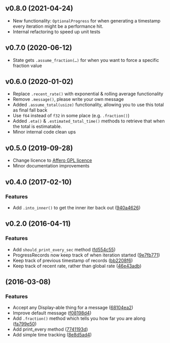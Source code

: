 ## v0.8.0 (2021-04-24)

* New functionality: `OptionalProgress` for when generating a timestamp every iteration might be a performance hit.
* Internal refactoring to speed up unit tests

## v0.7.0 (2020-06-12)

* State gets `.assume_fraction(…)` for when you want to force a specific fraction value

## v0.6.0 (2020-01-02)

* Replace `.recent_rate()` with exponential & rolling average functionality
* Remove `.message()`, please write your own message
* Added `.assume_total(usize)` functionality, allowing you to use this total as final fall back
* Use `f64` instead of `f32` in some place (e.g. `.fraction()`)
* Added `.eta()` & `.estimated_total_time()` methods to retrieve that when the
  total is estimatable.
* Minor internal code clean ups

## v0.5.0 (2019-09-28)

* Change licence to [Affero GPL licence](LICENCE)
* Minor documentation improvements

## v0.4.0 (2017-02-10)

### Features

* Add `.into_inner()` to get the inner iter back out ([940a4626](940a4626))


## v0.2.0 (2016-04-11)

### Features

* Add `should_print_every_sec` method ([fd554c55](fd554c55))
* ProgressRecords now keep track of when iteration started ([9e7fb771](9e7fb771))
* Keep track of previous timestamp of records ([bb2208f6](bb2208f6))
* Keep track of recent rate, rather than global rate ([46e43adb](46e43adb))


##  (2016-03-08)

### Features

* Accept any Display-able thing for a message ([68104ea2](68104ea2))
* Improve default message ([f08198d4](f08198d4))
* Add `.fraction()` method which tells you how far you are along ([fa799e50](fa799e50))
* Add print_every method ([7741193d](7741193d))
* Add simple time tracking ([8e8d5ad4](8e8d5ad4))
